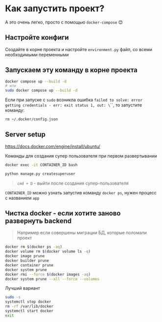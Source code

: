 # Как запустить проект?

А это очень легко, просто с помощью `docker-compose` 😊

## Настройте конфиги

Создайте в корне проекта и настройте `environment.py` файл, со всеми необходимыми переменными

## Запускаем эту команду в корне проекта

```sh
docker compose up --build -d
# или
sudo docker compose up --build -d
```

Если при запуске с `sudo` возникла ошибка `failed to solve: error getting credentials - err: exit status 1, out: \`\``, то запустите команду:

```sh
rm ~/.docker/config.json
```

## Server setup

<https://docs.docker.com/engine/install/ubuntu/>

Команды для создания супер пользователя при первом развертывании

```sh
docker exec -it CONTAINER_ID bash

python manage.py createsuperuser
```

> `cmd + D` - выйти после создания супер-пользователя

`CONTAINER_ID` можно узнать запустив команду `docker ps`, нужен процесс с названием `app`

## Чистка docker - если хотите заново развернуть backend

> Например если совершены миграции БД, которые поломали проект

```sh
docker rm $(docker ps -aq)
docker volume rm $(docker volume ls -q)
docker image prune
docker builder prune
docker container prune
docker system prune
docker rmi --force $(docker images -aq)
docker system prune --all --force --volumes
```

Лучший вариант

```sh
sudo -s
systemctl stop docker
rm -rf /var/lib/docker
systemctl start docker
exit
```
